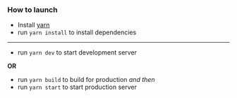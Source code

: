 ### How to launch

- Install [yarn](https://classic.yarnpkg.com/en/docs/install/)
- run `yarn install` to install dependencies

---

- run `yarn dev` to start development server

**OR**

- run `yarn build` to build for production *and then*
- run `yarn start` to start production server
